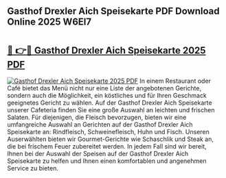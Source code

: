 ## Gasthof Drexler Aich Speisekarte PDF Download Online 2025 W6El7

# <h2><a href="http://gc63k8a.nevu.top/?p=Gasthof+Drexler+Aich+Speisekarte">🔗 👉🔴 Gasthof Drexler Aich Speisekarte 2025 PDF</a></h2>

[![Gasthof Drexler Aich Speisekarte 2025 PDF](https://i.imgur.com/dBaPXMq.png)](http://gc63k8a.nevu.top/?p=Gasthof+Drexler+Aich+Speisekarte)
In einem Restaurant oder Café bietet das Menü nicht nur eine Liste der angebotenen Gerichte, sondern auch die Möglichkeit, ein köstliches und für Ihren Geschmack geeignetes Gericht zu wählen. Auf der Gasthof Drexler Aich Speisekarte unserer Cafeteria finden Sie eine große Auswahl an leichten und frischen Salaten. Für diejenigen, die Fleisch bevorzugen, bieten wir eine umfangreiche Auswahl an Gerichten auf der Gasthof Drexler Aich Speisekarte an: Rindfleisch, Schweinefleisch, Huhn und Fisch. Unseren Auserwählten bieten wir Gourmet-Gerichte wie Schaschlik und Steak an, die bei frischem Feuer zubereitet werden. In jedem Fall sind wir bereit, Ihnen bei der Auswahl der Speisen auf der Gasthof Drexler Aich Speisekarte zu helfen und Ihnen einen komfortablen und angenehmen Service zu bieten.
